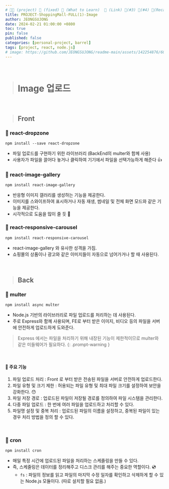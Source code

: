 ```yaml
---
# 👨‍💻 (project) 📌 (fixed) 📖 (What to Learn)  🌱 (Link) 🧷(#3) 📌(#4) 👀(Recap)
title: PROJECT-ShoppingMall-FULL(1)-Image
author: JEONGSUJONG
date: 2024-02-21 01:00:00 +0800
toc: true
pin: false
published: false
categories: [personal-project, barrel]
tags: [project, react, node.js]
# image: https://github.com/JEONGSUJONG/readme-main/assets/142254876/60a1ef16-879c-4678-b610-29b7e6bd05ba
---
```


<br>

> # Image 업로드

<br>

> ## Front

### 🧷 react-dropzone

`npm install --save react-dropzone`

- 파일 업로드를 구현하기 위한 라이브러리 (BackEnd의 multer와 함께 사용)
- 사용자가 파일을 끌어다 놓거나 클릭하여 기기에서 파일을 선택가능하게 해준다 👍

### 🧷 react-image-gallery

`npm install react-image-gallery`

- 반응형 이미지 갤러리를 생성하는 기능을 제공한다.
- 이미지를 스와이프하여 표시하거나 자동 재생, 썸네일 및 전체 화면 모드와 같은 기능을 제공한다.
- 시각적으로 도움을 많이 줄 듯 🤔

### 🧷 react-responsive-carousel

`npm install react-responsive-carousel`

- react-image-gallery 와 유사한 성격을 가짐. 
- 쇼핑몰의 상품이나 광고와 같은 이미지들이 자동으로 넘어가거나 할 때 사용된다.

<br>

> ## Back

### 🧷 multer

`npm install async multer`

- Node.js 기반의 라이브러리로 파일 업로드를 처리하는 데 사용된다.
- 주로 Express와 함께 사용되며, FE로 부터 받은 이미지, 비디오 등의 파일을 서버에 안전하게 업로드하게 도와준다.

> Express 에서는 파일을 처리하기 위해 내장된 기능이 제한적이므로 multer와 같은 미들웨어가 필요하다.
{: .prompt-warning }

<br>

#### 📌 주요 기능

1. 파일 업로드 처리 : Front 로 부터 받은 전송된 파일을 서버로 안전하게 업로드한다.
2. 파일 유형 및 크기 제한 : 허용되는 파일 유형 및 최대 파일 크기를 설정하여 보안을 강화한다. 😯
3. 파일 저장 경로 : 업로드된 파일이 저장될 경로를 정의하여 파일 시스템을 관리한다.
4. 다중 파일 업로드 : 한 번에 여러 파일을 업로드하고 처리할 수 있다.
5. 파일명 설정 및 중복 처리 : 업로드된 파일의 이름을 설정하고, 중복된 파일이 있는 경우 처리 방법을 정의 할 수 있다.

<br>

### 🧷 cron

`npm install cron`

- 매일 특정 시간에 업로드된 파일을 처리하는 스케줄링을 만들 수 있다. 
- 즉, 스케줄링은 데이터를 정리해주고 디스크 관리를 해주는 중요한 역할이다. 💿
  - `fs` : 파일의 정보를 읽고 파일의 마지막 수정 일자를 확인하고 삭제하게 할 수 있는 Node.js 모듈이다. (따로 설치할 필요 없음.)